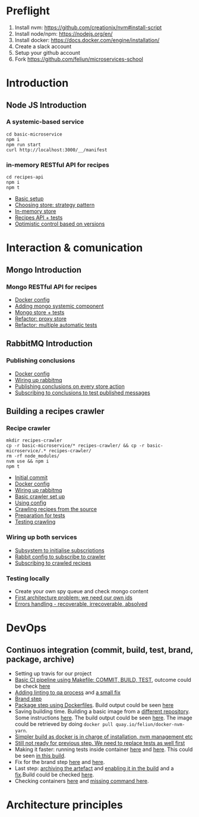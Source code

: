 # Preflight

1. Install nvm: https://github.com/creationix/nvm#install-script
2. Install node/npm: https://nodejs.org/en/
3. Install docker: https://docs.docker.com/engine/installation/
4. Create a slack account
5. Setup your github account
6. Fork https://github.com/feliun/microservices-school

# Introduction

## Node JS Introduction

### A systemic-based service

```
cd basic-microservice
npm i
npm run start
curl http://localhost:3000/__/manifest
```

### in-memory RESTful API for recipes

```
cd recipes-api
npm i
npm t
```
- [Basic setup](https://github.com/feliun/microservices-school/commit/7f8ea46f69017f2b3748313fdabbe98d1d91b792)
- [Choosing store: strategy pattern](https://github.com/feliun/microservices-school/commit/910cb1283606d6d95ba71dd822501001d8942a71)
- [In-memory store](https://github.com/feliun/microservices-school/commit/8b07859deb97d5d98a3ae230b6af74923772e50f)
- [Recipes API + tests](https://github.com/feliun/microservices-school/commit/12ecc27016a67a05e51a43c6853786857a04d0db)
- [Optimistic control based on versions](https://github.com/feliun/microservices-school/commit/8949ea7119156e4eb6e279aa75f770545daa144f)

# Interaction & comunication

## Mongo Introduction

### Mongo RESTful API for recipes
- [Docker config](https://github.com/feliun/microservices-school/commit/829bbc3ced32e701136f94f55c9f0344abfcd377)
- [Adding mongo systemic component](https://github.com/feliun/microservices-school/commit/2deb5b311ee785781d20c098f55a52d32ec5e5a4)
- [Mongo store + tests](https://github.com/feliun/microservices-school/commit/5423f7f0f9c0acd358e8181bcc988e5434e26a1d)
- [Refactor: proxy store](https://github.com/feliun/microservices-school/commit/77b26f343442a9c45f1c029a462db54a776bfc15)
- [Refactor: multiple automatic tests](https://github.com/feliun/microservices-school/commit/ef2eb0d9e000dc63fbab2dce4c761ef089c4d28f)

## RabbitMQ Introduction

### Publishing conclusions
- [Docker config](https://github.com/feliun/microservices-school/commit/efbec01dde74d9ae07a190c801166367660d9da1)
- [Wiring up rabbitmq](https://github.com/feliun/microservices-school/commit/de850c4a9e45aef527e3b0fdb5a7c0d726a9f250)
- [Publishing conclusions on every store action](https://github.com/feliun/microservices-school/commit/a466f9d5d08f510a18919ae3bd94f0965ffe1c59)
- [Subscribing to conclusions to test published messages](https://github.com/feliun/microservices-school/commit/9035623f0742660f56430bfa5437a74e5cc61599)

## Building a recipes crawler

### Recipe crawler
```
mkdir recipes-crawler
cp -r basic-microservice/* recipes-crawler/ && cp -r basic-microservice/.* recipes-crawler/
rm -rf node_modules/
nvm use && npm i
npm t
```
- [Initial commit](https://github.com/feliun/microservices-school/commit/4aa6fb767a751480eeccb667d2bccd73f4e70228)
- [Docker config](https://github.com/feliun/microservices-school/commit/2851c9323f9fd4d794f37091735777c1d4dfca1b)
- [Wiring up rabbitmq](https://github.com/feliun/microservices-school/commit/cf5b166f2f69c20bfa60bb4f30d4bdb0bc68f326)
- [Basic crawler set up](https://github.com/feliun/microservices-school/commit/072825d0bee2e3e46a21963d109a3bcd49b65130)
- [Using config](https://github.com/feliun/microservices-school/commit/cd5b8f8342c24e6adf85572415511cb5fb377dff)
- [Crawling recipes from the source](https://github.com/feliun/microservices-school/commit/1e2005bc386435a3ced034b59d3572278c9b01a3)
- [Preparation for tests](https://github.com/feliun/microservices-school/commit/d2cde89e0405713e18f2a77e50603ac8083e4347)
- [Testing crawling](https://github.com/feliun/microservices-school/commit/52a55c751d130242c2db977a5f60eefe93a33705)

### Wiring up both services
- [Subsystem to initialise subscriptions](https://github.com/feliun/microservices-school/commit/1e87161d2d073e9cd42505a59bb8618a1f72c261)
- [Rabbit config to subscribe to crawler](https://github.com/feliun/microservices-school/commit/3711a1d05f96a31f8b373e4165be976b66fa6746)
- [Subscribing to crawled recipes](https://github.com/feliun/microservices-school/commit/a5468ce5750a8c6b9c1351211467f12ff2c4d787)

### Testing locally
- Create your own spy queue and check mongo content
- [First architecture problem: we need our own ids](https://github.com/feliun/microservices-school/commit/3ec8c312f7468689b537ef4d77aae214979a9773)
- [Errors handling - recoverable, irrecoverable, absolved](https://github.com/feliun/microservices-school/commit/caaf2b38121591366fbe799a9c40eb358705883e)

# DevOps

## Continuos integration (commit, build, test, brand, package, archive)
- Setting up travis for our project
- [Basic CI pipeline using Makefile: COMMIT, BUILD, TEST](https://github.com/feliun/microservices-school/commit/09ee8ba01300d70ef557694aa3d432c7a81708a6), outcome could be check [here](https://travis-ci.org/feliun/microservices-school/builds/252189365)
- [Adding linting to qa process](https://github.com/feliun/microservices-school/commit/590035a42f7eab7ebca6dff67ac61e8d815da4b6) and [a small fix](https://github.com/feliun/microservices-school/commit/5427a38c41e6740cad25709d22331600ff91f864)
- [Brand step](https://github.com/feliun/microservices-school/commit/3d2e01d008d1e831220e756d441f721bb8ea7bf4)
- [Package step using Dockerfiles](https://github.com/feliun/microservices-school/commit/db5d8b1bef578817c6002f93afc07255e72f5968). Build output could be seen [here](https://travis-ci.org/feliun/microservices-school/builds/252595747)
- Saving building time. Building a basic image from a [different repository](https://github.com/feliun/docker-nvm-yarn/commit/1dccb1a679d9a3aa71efe30cde3e24f1a6fcbb8e). Some instructions [here](https://github.com/feliun/docker-nvm-yarn#docker-nvm-yarn). The build output could be seen [here](https://quay.io/repository/feliun/docker-nvm-yarn/build/a5c5ecdd-fea8-436e-9898-dfb2ac60eeba). The image could be retrieved by doing `docker pull quay.io/feliun/docker-nvm-yarn`.
- [Simpler build as docker is in charge of installation, nvm management etc](https://github.com/feliun/microservices-school/commit/b7d8440b5525037b39a651aaf74714a5a04bc3e9)
- [Still not ready for previous step. We need to replace tests as well first](https://github.com/feliun/microservices-school/commit/4eed25035e34c4589ac7f52dfcac64bb0f0734a9)
- Making it faster: running tests inside container [here](https://github.com/feliun/microservices-school/commit/29e0ee35fea4dd458d3a94d8a6748495685fcd7a) and [here](https://github.com/feliun/microservices-school/commit/e122515d7321c3f50f3851673d29db2e106a48a8). This could be seen [in this build](https://travis-ci.org/feliun/microservices-school/builds/253291881).
- Fix for the brand step [here](https://github.com/feliun/microservices-school/commit/26f112be3b55e0c446dfc9c49b563a05be5f28f5) and [here](https://github.com/feliun/microservices-school/commit/444e35a168c819f5a6c447c676429ab9f38d4607).
- Last step: [archiving the artefact](https://github.com/feliun/microservices-school/commit/6faae4e62912794ebd4a8d28059b6c869cb5efb6) and [enabling it in the build](https://github.com/feliun/microservices-school/commit/1f7ffb977a8d6b000b330aad67dc3d7c4039b1c6) and a [fix](https://github.com/feliun/microservices-school/commit/fadb27a833274ea5a4149d611ef64578c4b51503).Build could be checked [here](https://travis-ci.org/feliun/microservices-school/builds/253555540).
- Checking containers [here](https://github.com/feliun/microservices-school/commit/dd1a2f57d9871aa21413c00dfcc56e06b6b2b65d) and [missing command here](https://github.com/feliun/microservices-school/commit/31c0cc8793a5b3063656beb8a07d9b5775cf4bcc).

# Architecture principles
